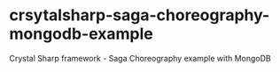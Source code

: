 # crsytalsharp-saga-choreography-mongodb-example
Crystal Sharp framework - Saga Choreography example with MongoDB
